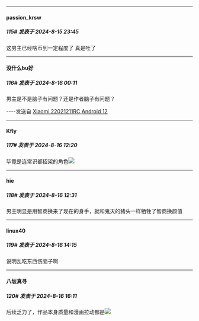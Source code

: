 ﻿
*****

####  passion_krsw  
##### 115#       发表于 2024-8-15 23:45

这男主已经啥币到一定程度了 真是吐了


*****

####  没什么bu好  
##### 116#       发表于 2024-8-16 00:11

男主是不是脑子有问题？还是作者脑子有问题？

----发送自 [Xiaomi 22021211RC,Android 12](http://stage1.5j4m.com/?1.37)


*****

####  Kfly  
##### 117#       发表于 2024-8-16 12:20

毕竟是连常识都招架的角色<img src="https://static.saraba1st.com/image/smiley/face2017/067.png" referrerpolicy="no-referrer">


*****

####  hie  
##### 118#       发表于 2024-8-16 12:31

男主明显是用智商换来了现在的身手，就和鬼灭的猪头一样牺牲了智商换颜值


*****

####  linux40  
##### 119#       发表于 2024-8-16 14:15

说明乱吃东西伤脑子啊


*****

####  八坂真寻  
##### 120#       发表于 2024-8-16 16:11

后续乏力了，作品本身质量和漫画拉动都是<img src="https://static.saraba1st.com/image/smiley/face2017/067.png" referrerpolicy="no-referrer">

